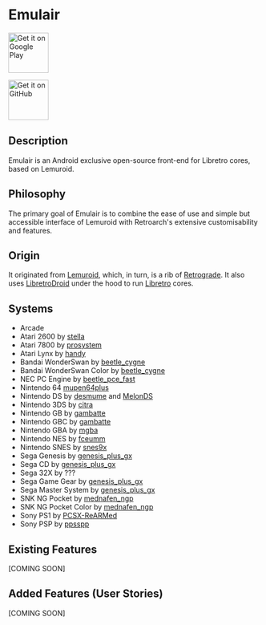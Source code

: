# Emulair
<img src="https://play.google.com/intl/en_us/badges/images/generic/en-play-badge.png"
     alt="Get it on Google Play"
     height="80">

<img src="https://raw.githubusercontent.com/flocke/andOTP/master/assets/badges/get-it-on-github.svg"
     alt="Get it on GitHub"
     height="80">

## Description
Emulair is an Android exclusive open-source front-end for Libretro cores, based on Lemuroid.

## Philosophy
The primary goal of Emulair is to combine the ease of use and simple but accessible interface of Lemuroid with Retroarch's extensive customisability and features.

## Origin
It originated from [Lemuroid](https://github.com/Swordfish90/Lemuroid), which, in turn, is a rib of [Retrograde](https://github.com/retrograde/retrograde-android). It also uses [LibretroDroid](https://github.com/Swordfish90/LibretroDroid) under the hood to run [Libretro](https://github.com/libretro) cores.

## Systems
- Arcade
- Atari 2600 by [stella](https://docs.libretro.com/library/stella/)
- Atari 7800 by [prosystem](https://docs.libretro.com/library/prosystem/)
- Atari Lynx by [handy](https://docs.libretro.com/library/handy/)
- Bandai WonderSwan by [beetle_cygne](https://docs.libretro.com/library/beetle_cygne/)
- Bandai WonderSwan Color by [beetle_cygne](https://docs.libretro.com/library/beetle_cygne/)
- NEC PC Engine by [beetle_pce_fast](https://docs.libretro.com/library/beetle_pce_fast/)
- Nintendo 64 [mupen64plus](https://docs.libretro.com/library/mupen64plus/)
- Nintendo DS by [desmume](https://docs.libretro.com/library/desmume/) and [MelonDS](https://docs.libretro.com/library/melonds/)
- Nintendo 3DS by [citra](https://docs.libretro.com/library/citra/)
- Nintendo GB by [gambatte](https://docs.libretro.com/library/gambatte/)
- Nintendo GBC by [gambatte](https://docs.libretro.com/library/gambatte/)
- Nintendo GBA by [mgba](https://docs.libretro.com/library/mgba/)
- Nintendo NES by [fceumm](https://docs.libretro.com/library/fceumm/)
- Nintendo SNES by [snes9x](https://docs.libretro.com/library/snes9x/)
- Sega Genesis by [genesis_plus_gx](https://docs.libretro.com/library/genesis_plus_gx/)
- Sega CD by [genesis_plus_gx](https://docs.libretro.com/library/genesis_plus_gx/)
- Sega 32X by ???
- Sega Game Gear by [genesis_plus_gx](https://docs.libretro.com/library/genesis_plus_gx/)
- Sega Master System by [genesis_plus_gx](https://docs.libretro.com/library/genesis_plus_gx/)
- SNK NG Pocket by [mednafen_ngp](https://docs.libretro.com/library/beetle_neopop/)
- SNK NG Pocket Color by [mednafen_ngp](https://docs.libretro.com/library/beetle_neopop/)
- Sony PS1 by [PCSX-ReARMed](https://docs.libretro.com/library/pcsx_rearmed/)
- Sony PSP by [ppsspp](https://docs.libretro.com/library/ppsspp/)

## Existing Features
[COMING SOON]

## Added Features (User Stories)
[COMING SOON]
